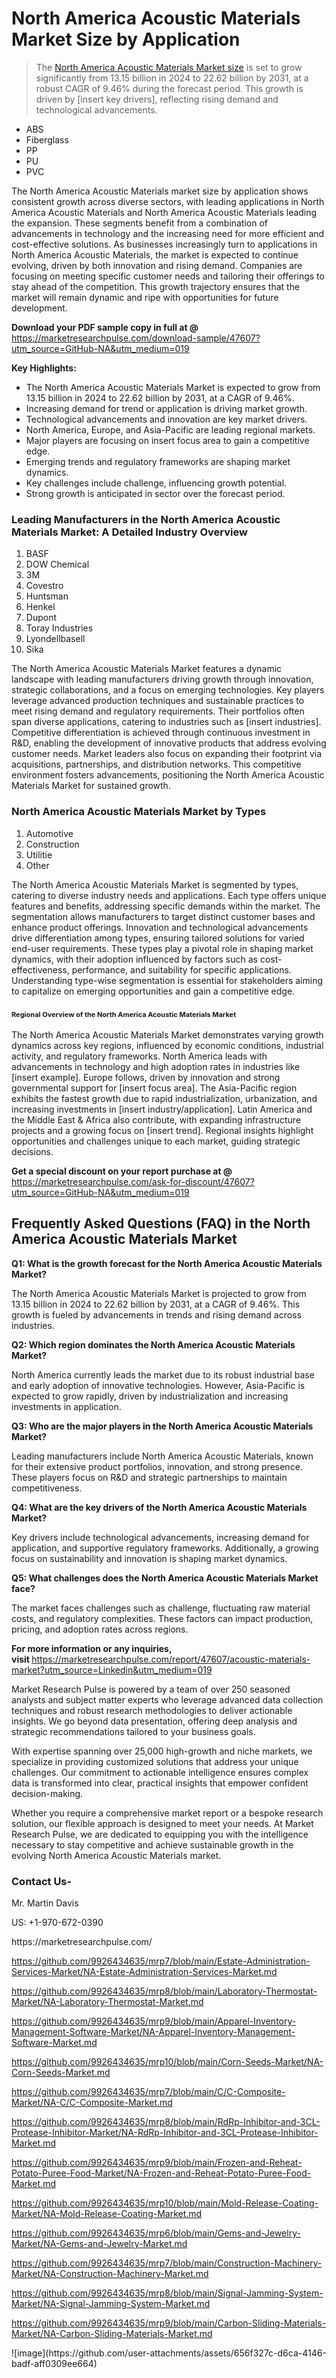 <h1>North America Acoustic Materials Market&nbsp;Size by Application</h1><blockquote><p>The <a href="https://marketresearchpulse.com/download-sample/47607?utm_source=GitHub-NA&amp;utm_medium=019">North America Acoustic Materials Market size</a> is set to grow significantly from 13.15 billion in 2024 to 22.62 billion by 2031, at a robust CAGR of 9.46% during the forecast period. This growth is driven by [insert key drivers], reflecting rising demand and technological advancements.</p></blockquote><ul><li>ABS<li> Fiberglass<li> PP<li> PU<li> PVC</li></ul><p>The North America Acoustic Materials market size by application shows consistent growth across diverse sectors, with leading applications in North America Acoustic Materials and North America Acoustic Materials leading the expansion. These segments benefit from a combination of advancements in technology and the increasing need for more efficient and cost-effective solutions. As businesses increasingly turn to applications in North America Acoustic Materials, the market is expected to continue evolving, driven by both innovation and rising demand. Companies are focusing on meeting specific customer needs and tailoring their offerings to stay ahead of the competition. This growth trajectory ensures that the market will remain dynamic and ripe with opportunities for future development.</p><p><strong>Download your PDF sample copy in full at @ </strong><a href="https://marketresearchpulse.com/download-sample/47607?utm_source=GitHub-NA&amp;utm_medium=019">https://marketresearchpulse.com/download-sample/47607?utm_source=GitHub-NA&amp;utm_medium=019</a></p><p><strong>Key Highlights: </strong></p><ul><li>The North America Acoustic Materials Market is expected to grow from 13.15 billion in 2024 to 22.62 billion by 2031, at a CAGR of 9.46%.</li><li>Increasing demand for trend or application is driving market growth.</li><li>Technological advancements and innovation are key market drivers.</li><li>North America, Europe, and Asia-Pacific are leading regional markets.</li><li>Major players are focusing on insert focus area to gain a competitive edge.</li><li>Emerging trends and regulatory frameworks are shaping market dynamics.</li><li>Key challenges include challenge, influencing growth potential.</li><li>Strong growth is anticipated in sector over the forecast period.</li></ul><h3>Leading Manufacturers in the North America Acoustic Materials Market: A Detailed Industry Overview</h3><ol><li>BASF</li><li>DOW Chemical</li><li>3M</li><li>Covestro</li><li>Huntsman</li><li>Henkel</li><li>Dupont</li><li>Toray Industries</li><li>Lyondellbasell</li><li>Sika</li></ol><div class="flex max-w-full flex-col flex-grow"><div class="min-h-8 text-message flex w-full flex-col items-end gap-2 whitespace-normal break-words [.text-message+&amp;]:mt-5" dir="auto" data-message-author-role="assistant" data-message-id="fd8432e4-4910-450d-b182-61b7bfb0a01f" data-message-model-slug="gpt-4o"><div class="flex w-full flex-col gap-1 empty:hidden first:pt-[3px]"><div class="markdown prose w-full break-words dark:prose-invert light"><p>The North America Acoustic Materials Market features a dynamic landscape with leading manufacturers driving growth through innovation, strategic collaborations, and a focus on emerging technologies. Key players leverage advanced production techniques and sustainable practices to meet rising demand and regulatory requirements. Their portfolios often span diverse applications, catering to industries such as [insert industries]. Competitive differentiation is achieved through continuous investment in R&amp;D, enabling the development of innovative products that address evolving customer needs. Market leaders also focus on expanding their footprint via acquisitions, partnerships, and distribution networks. This competitive environment fosters advancements, positioning the North America Acoustic Materials Market for sustained growth.</p></div></div></div></div><h3>North America Acoustic Materials Market by Types</h3><ol><li>Automotive<li> Construction<li> Utilitie<li> Other</li></ol><div class="flex max-w-full flex-col flex-grow"><div class="min-h-8 text-message flex w-full flex-col items-end gap-2 whitespace-normal break-words [.text-message+&amp;]:mt-5" dir="auto" data-message-author-role="assistant" data-message-id="084470be-0bb7-4664-bddf-5156b4f41249" data-message-model-slug="gpt-4o-mini"><div class="flex w-full flex-col gap-1 empty:hidden first:pt-[3px]"><div class="markdown prose w-full break-words dark:prose-invert light"><p>The North America Acoustic Materials Market is segmented by types, catering to diverse industry needs and applications. Each type offers unique features and benefits, addressing specific demands within the market. The segmentation allows manufacturers to target distinct customer bases and enhance product offerings. Innovation and technological advancements drive differentiation among types, ensuring tailored solutions for varied end-user requirements. These types play a pivotal role in shaping market dynamics, with their adoption influenced by factors such as cost-effectiveness, performance, and suitability for specific applications. Understanding type-wise segmentation is essential for stakeholders aiming to capitalize on emerging opportunities and gain a competitive edge.</p></div></div></div></div><h3><span style="font-size: 11px;">Regional Overview of the North America Acoustic Materials Market</span></h3><div class="flex max-w-full flex-col flex-grow"><div class="min-h-8 text-message flex w-full flex-col items-end gap-2 whitespace-normal break-words [.text-message+&amp;]:mt-5" dir="auto" data-message-author-role="assistant" data-message-id="e9038762-ce64-4e30-91c9-9bd413514231" data-message-model-slug="gpt-4o-mini"><div class="flex w-full flex-col gap-1 empty:hidden first:pt-[3px]"><div class="markdown prose w-full break-words dark:prose-invert light"><p>The North America Acoustic Materials Market demonstrates varying growth dynamics across key regions, influenced by economic conditions, industrial activity, and regulatory frameworks. North America leads with advancements in technology and high adoption rates in industries like [insert example]. Europe follows, driven by innovation and strong governmental support for [insert focus area]. The Asia-Pacific region exhibits the fastest growth due to rapid industrialization, urbanization, and increasing investments in [insert industry/application]. Latin America and the Middle East &amp; Africa also contribute, with expanding infrastructure projects and a growing focus on [insert trend]. Regional insights highlight opportunities and challenges unique to each market, guiding strategic decisions.</p></div></div></div></div><p><strong>Get a special discount on your report purchase at @ </strong><a href="https://marketresearchpulse.com/ask-for-discount/47607?utm_source=GitHub-NA&amp;utm_medium=019">https://marketresearchpulse.com/ask-for-discount/47607?utm_source=GitHub-NA&amp;utm_medium=019</a></p><h2>Frequently Asked Questions (FAQ) in the North America Acoustic Materials Market</h2><p><strong>Q1: What is the growth forecast for the North America Acoustic Materials Market?</strong></p><p>The North America Acoustic Materials Market is projected to grow from 13.15 billion in 2024 to 22.62 billion by 2031, at a CAGR of 9.46%. This growth is fueled by advancements in trends and rising demand across industries.</p><p><strong>Q2: Which region dominates the North America Acoustic Materials Market?</strong></p><p>North America currently leads the market due to its robust industrial base and early adoption of innovative technologies. However, Asia-Pacific is expected to grow rapidly, driven by industrialization and increasing investments in application.</p><p><strong>Q3: Who are the major players in the North America Acoustic Materials Market?</strong></p><p>Leading manufacturers include North America Acoustic Materials, known for their extensive product portfolios, innovation, and strong presence. These players focus on R&amp;D and strategic partnerships to maintain competitiveness.</p><p><strong>Q4: What are the key drivers of the North America Acoustic Materials Market?</strong></p><p>Key drivers include technological advancements, increasing demand for application, and supportive regulatory frameworks. Additionally, a growing focus on sustainability and innovation is shaping market dynamics.</p><p><strong>Q5: What challenges does the North America Acoustic Materials Market face?</strong></p><p>The market faces challenges such as challenge, fluctuating raw material costs, and regulatory complexities. These factors can impact production, pricing, and adoption rates across regions.</p><p><strong>For more information or any inquiries, visit&nbsp;</strong><a href="https://marketresearchpulse.com/report/47607/acoustic-materials-market?utm_source=Linkedin&utm_medium=019">https://marketresearchpulse.com/report/47607/acoustic-materials-market?utm_source=Linkedin&utm_medium=019</a></p><p>Market Research Pulse is powered by a team of over 250 seasoned analysts and subject matter experts who leverage advanced data collection techniques and robust research methodologies to deliver actionable insights. We go beyond data presentation, offering deep analysis and strategic recommendations tailored to your business goals.</p><p>With expertise spanning over 25,000 high-growth and niche markets, we specialize in providing customized solutions that address your unique challenges. Our commitment to actionable intelligence ensures complex data is transformed into clear, practical insights that empower confident decision-making.</p><p>Whether you require a comprehensive market report or a bespoke research solution, our flexible approach is designed to meet your needs. At Market Research Pulse, we are dedicated to equipping you with the intelligence necessary to stay competitive and achieve sustainable growth in the evolving North America Acoustic Materials market.</p><h3><strong>Contact Us-</strong></h3><p>Mr. Martin Davis</p><p>US: +1-970-672-0390</p><p>https://marketresearchpulse.com/</p><p><a href="https://github.com/9926434635/mrp7/blob/main/Estate-Administration-Services-Market/NA-Estate-Administration-Services-Market.md">https://github.com/9926434635/mrp7/blob/main/Estate-Administration-Services-Market/NA-Estate-Administration-Services-Market.md</a></p><p><a href="https://github.com/9926434635/mrp8/blob/main/Laboratory-Thermostat-Market/NA-Laboratory-Thermostat-Market.md">https://github.com/9926434635/mrp8/blob/main/Laboratory-Thermostat-Market/NA-Laboratory-Thermostat-Market.md</a></p><p><a href="https://github.com/9926434635/mrp9/blob/main/Apparel-Inventory-Management-Software-Market/NA-Apparel-Inventory-Management-Software-Market.md">https://github.com/9926434635/mrp9/blob/main/Apparel-Inventory-Management-Software-Market/NA-Apparel-Inventory-Management-Software-Market.md</a></p><p><a href="https://github.com/9926434635/mrp10/blob/main/Corn-Seeds-Market/NA-Corn-Seeds-Market.md">https://github.com/9926434635/mrp10/blob/main/Corn-Seeds-Market/NA-Corn-Seeds-Market.md</a></p><p><a href="https://github.com/9926434635/mrp7/blob/main/C/C-Composite-Market/NA-C/C-Composite-Market.md">https://github.com/9926434635/mrp7/blob/main/C/C-Composite-Market/NA-C/C-Composite-Market.md</a></p><p><a href="https://github.com/9926434635/mrp8/blob/main/RdRp-Inhibitor-and-3CL-Protease-Inhibitor-Market/NA-RdRp-Inhibitor-and-3CL-Protease-Inhibitor-Market.md">https://github.com/9926434635/mrp8/blob/main/RdRp-Inhibitor-and-3CL-Protease-Inhibitor-Market/NA-RdRp-Inhibitor-and-3CL-Protease-Inhibitor-Market.md</a></p><p><a href="https://github.com/9926434635/mrp9/blob/main/Frozen-and-Reheat-Potato-Puree-Food-Market/NA-Frozen-and-Reheat-Potato-Puree-Food-Market.md">https://github.com/9926434635/mrp9/blob/main/Frozen-and-Reheat-Potato-Puree-Food-Market/NA-Frozen-and-Reheat-Potato-Puree-Food-Market.md</a></p><p><a href="https://github.com/9926434635/mrp10/blob/main/Mold-Release-Coating-Market/NA-Mold-Release-Coating-Market.md">https://github.com/9926434635/mrp10/blob/main/Mold-Release-Coating-Market/NA-Mold-Release-Coating-Market.md</a></p><p><a href="https://github.com/9926434635/mrp6/blob/main/Gems-and-Jewelry-Market/NA-Gems-and-Jewelry-Market.md">https://github.com/9926434635/mrp6/blob/main/Gems-and-Jewelry-Market/NA-Gems-and-Jewelry-Market.md</a></p><p><a href="https://github.com/9926434635/mrp7/blob/main/Construction-Machinery-Market/NA-Construction-Machinery-Market.md">https://github.com/9926434635/mrp7/blob/main/Construction-Machinery-Market/NA-Construction-Machinery-Market.md</a></p><p><a href="https://github.com/9926434635/mrp8/blob/main/Signal-Jamming-System-Market/NA-Signal-Jamming-System-Market.md">https://github.com/9926434635/mrp8/blob/main/Signal-Jamming-System-Market/NA-Signal-Jamming-System-Market.md</a></p><p><a href="https://github.com/9926434635/mrp9/blob/main/Carbon-Sliding-Materials-Market/NA-Carbon-Sliding-Materials-Market.md">https://github.com/9926434635/mrp9/blob/main/Carbon-Sliding-Materials-Market/NA-Carbon-Sliding-Materials-Market.md</a></p>
![image](https://github.com/user-attachments/assets/656f327c-d6ca-4146-badf-aff0309ee664)
